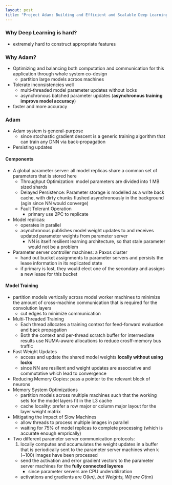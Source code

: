 ```yaml
---
layout: post
title: "Project Adam: Building and Efficient and Scalable Deep Learning Training System"
---
```


### Why Deep Learning is hard?
* extremely hard to construct appropriate features

### Why Adam?
* Optimizing and balancing both computation and communication for this application through whole system co-design
    * partition large models acroos machines
* Tolerate inconsistencies well
    * multi-threaded model parameter updates without locks
    * asynchronous batched parameter updates (**asynchronous training improvs model accuracy**)
* faster and more accuracy

### Adam
* Adam system is general-purpose
    * since stochastic gradient descent is a generic training algorithm that can train any DNN via back-propagation
* Persisting updates

#### Components
* A global parameter server: all model replicas share a common set of parameters that is stored here
    * Throughput Optimization: model parameters are divided into 1 MB sized shards
    * Delayed Persistence: Parameter storage is modelled as a write back cache, with dirty chunks flushed asynchronously in the background (agin since NN would converge)
    * Fault Tolerant Operation
        * primary use 2PC to replicate
* Model replicas:
    * operates in parallel
    * asynchronous publishes model weight updates to and receives updated parameter weights from parameter server
        * NN is itself resilient learning architecture, so that stale parameter would not be a problem
* Parameter server controller machines: a Paxos cluster
    * hand out bucket assignments to parameter servers and persists the lease information in its replicated state
    * if primary is lost, they would elect one of the secondary and assigns a new lease for this bucket

#### Model Training
* partition models vertically across model worker machines to minimize the amount of cross-machine communication that is required for the convolution layers
    * cut edges to minimize communication
* Multi-Threaded Training
    * Each thread allocates a training context for feed-forward evaluation and back propagation
    * Both the context and per-thread scratch buffer for intermediate results use NUMA-aware allocations to reduce crosff-memory bus traffic
* Fast Weight Updates
    * access and update the shared model weights **locally without using locks**
    * since NN are resilient and weight updates are associative and commutative which lead to convergence
* Reducing Memory Copies: pass a pointer to the relevant block of neurons
* Memory System Optimizations
    * partition models across multiple machines such that the working sets for the model layers fit in the L3 cache
    * cache locality: prefer a row major or column major layout for the layer weight matrix
* Mitigating the Impact of Slow Machines
    * allow threads to process multiple images in parallel
    * waiting for 75% of model replicas to complete processing (which is accurate enough emprically)
* Two different parameter server communication protocols:
    1. locally computes and accumulates the weight updates in a buffer that is periodically sent to the parameter server machines when k (~100) images have been processed
    - send the activation and error gradient vectors to the parameter server machines for the **fully connected layeres**
        * since parameter servers are CPU underutilization
	* activations and gradients are O(k*n), but Weights, Wij are O(n*n)